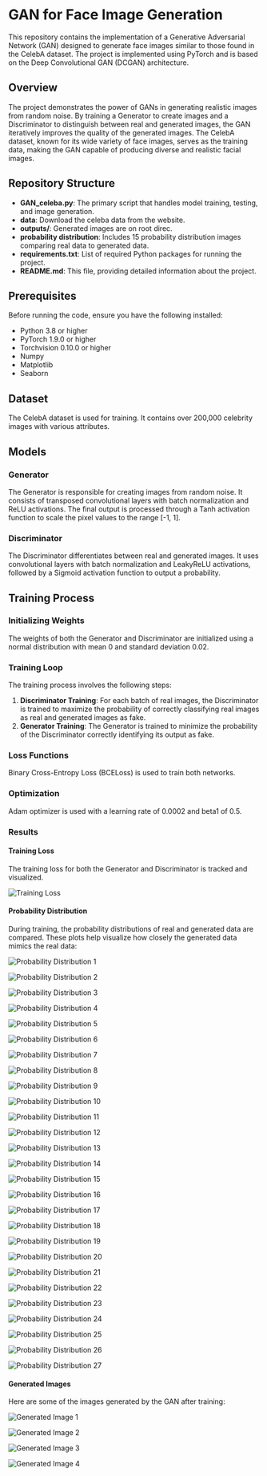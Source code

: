 # GAN for Face Image Generation

This repository contains the implementation of a Generative Adversarial Network (GAN) designed to generate face images similar to those found in the CelebA dataset. The project is implemented using PyTorch and is based on the Deep Convolutional GAN (DCGAN) architecture.

## Overview

The project demonstrates the power of GANs in generating realistic images from random noise. By training a Generator to create images and a Discriminator to distinguish between real and generated images, the GAN iteratively improves the quality of the generated images. The CelebA dataset, known for its wide variety of face images, serves as the training data, making the GAN capable of producing diverse and realistic facial images.

## Repository Structure

- **GAN_celeba.py**: The primary script that handles model training, testing, and image generation.
- **data**: Download the celeba data from the website.
- **outputs/**: Generated images are on root direc.
- **probability distribution**: Includes 15 probability distribution images comparing real data to generated data.
- **requirements.txt**: List of required Python packages for running the project.
- **README.md**: This file, providing detailed information about the project.

## Prerequisites

Before running the code, ensure you have the following installed:

- Python 3.8 or higher
- PyTorch 1.9.0 or higher
- Torchvision 0.10.0 or higher
- Numpy
- Matplotlib
- Seaborn

## Dataset
The CelebA dataset is used for training. It contains over 200,000 celebrity images with various attributes.

## Models

### Generator
The Generator is responsible for creating images from random noise. It consists of transposed convolutional layers with batch normalization and ReLU activations. The final output is processed through a Tanh activation function to scale the pixel values to the range [-1, 1].

### Discriminator
The Discriminator differentiates between real and generated images. It uses convolutional layers with batch normalization and LeakyReLU activations, followed by a Sigmoid activation function to output a probability.

## Training Process

### Initializing Weights
The weights of both the Generator and Discriminator are initialized using a normal distribution with mean 0 and standard deviation 0.02.

### Training Loop
The training process involves the following steps:

1. **Discriminator Training**: For each batch of real images, the Discriminator is trained to maximize the probability of correctly classifying real images as real and generated images as fake.
2. **Generator Training**: The Generator is trained to minimize the probability of the Discriminator correctly identifying its output as fake.

### Loss Functions
Binary Cross-Entropy Loss (BCELoss) is used to train both networks.

### Optimization
Adam optimizer is used with a learning rate of 0.0002 and beta1 of 0.5.

### Results

#### Training Loss
The training loss for both the Generator and Discriminator is tracked and visualized.

![Training Loss](./loss.png)

#### Probability Distribution
During training, the probability distributions of real and generated data are compared. These plots help visualize how closely the generated data mimics the real data:

![Probability Distribution 1](./probability%20distribution/Figure%202024-07-13%20214340%20(0).png)

![Probability Distribution 2](./probability%20distribution/Figure%202024-07-13%20214340%20(1).png)

![Probability Distribution 3](./probability%20distribution/Figure%202024-07-13%20214340%20(2).png)

![Probability Distribution 4](./probability%20distribution/Figure%202024-07-13%20214340%20(3).png)

![Probability Distribution 5](./probability%20distribution/Figure%202024-07-13%20214340%20(4).png)

![Probability Distribution 6](./probability%20distribution/Figure%202024-07-13%20214340%20(5).png)

![Probability Distribution 7](./probability%20distribution/Figure%202024-07-13%20214340%20(6).png)

![Probability Distribution 8](./probability%20distribution/Figure%202024-07-13%20214340%20(7).png)

![Probability Distribution 9](./probability%20distribution/Figure%202024-07-13%20214340%20(8).png)

![Probability Distribution 10](./probability%20distribution/Figure%202024-07-13%20214340%20(9).png)

![Probability Distribution 11](./probability%20distribution/Figure%202024-07-13%20214340%20(10).png)

![Probability Distribution 12](./probability%20distribution/Figure%202024-07-13%20214340%20(11).png)

![Probability Distribution 13](./probability%20distribution/Figure%202024-07-13%20214340%20(12).png)

![Probability Distribution 14](./probability%20distribution/Figure%202024-07-13%20214340%20(13).png)

![Probability Distribution 15](./probability%20distribution/Figure%202024-07-13%20214340%20(14).png)

![Probability Distribution 16](./probability%20distribution/Figure%202024-07-13%20214340%20(15).png)

![Probability Distribution 17](./probability%20distribution/Figure%202024-07-13%20214340%20(16).png)

![Probability Distribution 18](./probability%20distribution/Figure%202024-07-13%20214340%20(17).png)

![Probability Distribution 19](./probability%20distribution/Figure%202024-07-13%20214340%20(18).png)

![Probability Distribution 20](./probability%20distribution/Figure%202024-07-13%20214340%20(19).png)

![Probability Distribution 21](./probability%20distribution/Figure%202024-07-13%20214340%20(20).png)

![Probability Distribution 22](./probability%20distribution/Figure%202024-07-13%20214340%20(21).png)

![Probability Distribution 23](./probability%20distribution/Figure%202024-07-13%20214340%20(22).png)

![Probability Distribution 24](./probability%20distribution/Figure%202024-07-13%20214340%20(23).png)

![Probability Distribution 25](./probability%20distribution/Figure%202024-07-13%20214340%20(24).png)

![Probability Distribution 26](./probability%20distribution/Figure%202024-07-13%20214340%20(25).png)

![Probability Distribution 27](./probability%20distribution/Figure%202024-07-13%20214340%20(26).png)


#### Generated Images
Here are some of the images generated by the GAN after training:

![Generated Image 1](./Figure%202024-07-04%20100222.png)

![Generated Image 2](./Figure%202024-07-04%20100232.png)

![Generated Image 3](./Figure%202024-07-04%20100241.png)

![Generated Image 4](./Figure%202024-07-04%20100251.png)

